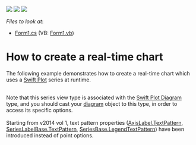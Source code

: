 <!-- default badges list -->
![](https://img.shields.io/endpoint?url=https://codecentral.devexpress.com/api/v1/VersionRange/128573697/13.2.5%2B)
[![](https://img.shields.io/badge/Open_in_DevExpress_Support_Center-FF7200?style=flat-square&logo=DevExpress&logoColor=white)](https://supportcenter.devexpress.com/ticket/details/E1836)
[![](https://img.shields.io/badge/📖_How_to_use_DevExpress_Examples-e9f6fc?style=flat-square)](https://docs.devexpress.com/GeneralInformation/403183)
<!-- default badges end -->
<!-- default file list -->
*Files to look at*:

* [Form1.cs](./CS/ASwiftPlotChart/Form1.cs) (VB: [Form1.vb](./VB/ASwiftPlotChart/Form1.vb))
<!-- default file list end -->
# How to create a real-time chart


<p>The following example demonstrates how to create a real-time chart which uses a <a href="http://www.devexpress.com/Help/Content.aspx?help=XtraCharts&document=CustomDocument7093.htm">Swift Plot</a> series at runtime.<br /><br /></p>
<p>Note that this series view type is associated with the <a href="http://www.devexpress.com/Help/Content.aspx?help=XtraCharts&document=CustomDocument7177.htm">Swift Plot Diagram</a> type, and you should cast your <a href="http://devexpress.com/Help/Content.aspx?help=XtraCharts&document=CustomDocument6017.htm">diagram</a> object to this type, in order to access its specific options.<br /><br />Starting from v2014 vol 1, text pattern properties (<a href="https://documentation.devexpress.com/#CoreLibraries/DevExpressXtraChartsAxisLabel_TextPatterntopic">AxisLabel.TextPattern</a>, <a href="https://documentation.devexpress.com/#CoreLibraries/DevExpressXtraChartsSeriesLabelBase_TextPatterntopic">SeriesLabelBase.TextPattern</a>, <a href="https://documentation.devexpress.com/#CoreLibraries/DevExpressXtraChartsSeriesBase_LegendTextPatterntopic">SeriesBase.LegendTextPattern</a>) have been introduced instead of point options. <br /><br /></p>

<br/>


